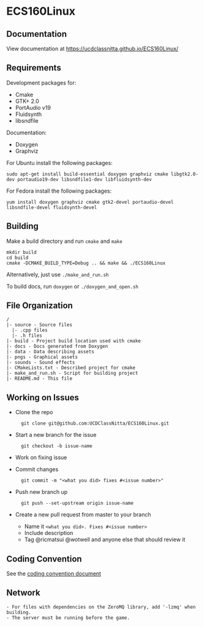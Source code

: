 # ECS160Linux

## Documentation

View documentation at https://ucdclassnitta.github.io/ECS160Linux/

## Requirements

Development packages for:
- Cmake
- GTK+ 2.0
- PortAudio v19
- Fluidsynth
- libsndfile

Documentation:
- Doxygen
- Graphviz

For Ubuntu install the following packages:

`sudo apt-get install build-essential doxygen graphviz cmake libgtk2.0-dev portaudio19-dev libsndfile1-dev libfluidsynth-dev`

For Fedora install the following packages:

`yum install doxygen graphviz cmake gtk2-devel portaudio-devel libsndfile-devel fluidsynth-devel`

## Building

Make a build directory and run `cmake` and `make`

    mkdir build
    cd build
    cmake -DCMAKE_BUILD_TYPE=Debug .. && make && ./ECS160Linux

Alternatively, just use `./make_and_run.sh`

To build docs, run `doxygen` or `./doxygen_and_open.sh`

## File Organization

    /
    |- source - Source files
      |- .cpp files
      |- .h files
    |- build - Project build location used with cmake
    |- docs - Docs generated from Doxygen
    |- data - Data describing assets
    |- pngs - Graphical assets
    |- sounds - Sound effects
    |- CMakeLists.txt - Described project for cmake
    |- make_and_run.sh - Script for building project
    |- README.md - This file

## Working on Issues

- Clone the repo

        git clone git@github.com:UCDClassNitta/ECS160Linux.git

- Start a new branch for the issue

        git checkout -b issue-name

- Work on fixing issue
- Commit changes

        git commit -m "<what you did> fixes #<issue number>"

- Push new branch up

        git push --set-upstream origin issue-name

- Create a new pull request from master to your branch
  - Name it `<what you did>. Fixes #<issue number>`
  - Include description
  - Tag @ricmatsui @wotwell and anyone else that should review it

## Coding Convention

See the [coding convention document](coding_convention.md)

## Network

    - For files with dependencies on the ZeroMQ library, add '-lzmq' when building.
    - The server must be running before the game.


